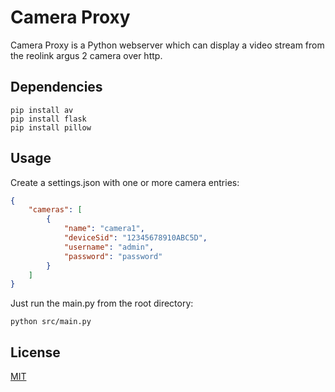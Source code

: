 # Camera Proxy

Camera Proxy is a Python webserver which can display a video stream from the reolink argus 2 camera over http.

## Dependencies

```console
pip install av
pip install flask
pip install pillow
```

## Usage

Create a settings.json with one or more camera entries:
```json
{
    "cameras": [
        {
            "name": "camera1",
            "deviceSid": "12345678910ABC5D",
            "username": "admin",
            "password": "password"
        }
    ]
}
```

Just run the main.py from the root directory:

```console
python src/main.py
```

## License
[MIT](https://choosealicense.com/licenses/mit/)
